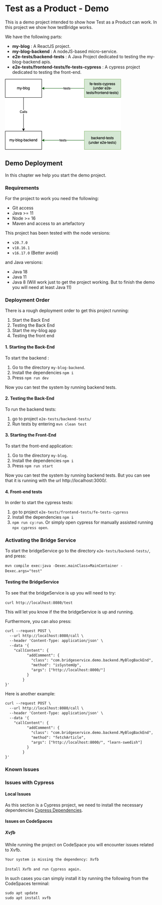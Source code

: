 # Test as a Product - Demo
This is a demo project intended to show how Test as a Product can work. In this project we show how testBridge works.

We have the following parts:
* **my-blog** : A ReactJS project.
* **my-blog-backend** : A nodeJS-based micro-service.
* **e2e-tests/backend-tests** : A Java Project dedicated to testing the my-blog-backend apis.
* **e2e-tests/frontend-tests/fe-tests-cypress** : A cypress project dedicated to testing the front-end.

![System Design](./diagrams/system-System.drawio.png)

## Demo Deployment
In this chapter we help you start the demo project.

### Requirements
For the project to work you need the following:
* Git access
* Java >= 11
* Node >= 16
* Maven and access to an artefactory


This project has been tested with the node versions:
* `v20.7.0`
* `v18.16.1`
* `v16.17.0` (Better avoid)

and Java versions:
* Java 18
* Java 11
* Java 8 (Will work just to get the project working. But to finish the demo you will need at least Java 11)


### Deployment Order
There is a rough deployment order to get this project running:
1. Start the Back End
2. Testing the Back End
3. Start the my-blog app
4. Testing the front end

#### 1. Starting the Back-End
To start the backend :
1. Go to the directory `my-blog-backend`.
2. Install the dependencies `npm i`
3. Press `npm run dev`

Now you can test the system by running backend tests.

#### 2. Testing the Back-End
To run the backend tests:
1. go to project `e2e-tests/backend-tests/`
2. Run tests by entering `mvn clean test`

#### 3. Starting the Front-End
To start the front-end application:
1. Go to the directory `my-blog`.
2. Install the dependencies `npm i`
3. Press `npm run start`

Now you can test the system by running backend tests. But you can see that it is running with the url http://localhost:3000/.

#### 4. Front-end tests
In order to start the cypress tests:
1. go to project `e2e-tests/frontend-tests/fe-tests-cypress`
2. Install the dependencies `npm i`
3. `npm run cy:run`. Or simply open cypress for manually assisted running `npx cypress open`.

### Activating the Bridge Service
To start the bridgeService go to the directory `e2e-tests/backend-tests/`, and press:

```mvn compile exec:java -Dexec.mainClass=MainContainer -Dexec.args="test"```

#### Testing the BridgeService
To see that the bridgeService is up you will need to try:

```curl http://localhost:8080/test```

This will let you know if the the bridgeService is up and running. 


Furthermore, you can also press:

```
curl --request POST \
  --url http://localhost:8080/call \
  --header 'Content-Type: application/json' \
  --data '{
	"callContent": {
          "addComment": {
            "class": "com.bridgeservice.demo.backend.MyBlogBackEnd", 
            "method": "isSystemUp", 
            "args": ["http://localhost:8000/"]
          }
        }
}'
```

Here is another example:

```
curl --request POST \
  --url http://localhost:8080/call \
  --header 'Content-Type: application/json' \
  --data '{
	"callContent": {
          "addComment": {
            "class": "com.bridgeservice.demo.backend.MyBlogBackEnd", 
            "method": "fetchArticle", 
            "args": ["http://localhost:8000/", "learn-swedish"]
          }
        }
}'
```

### Known Issues

### Issues with Cypress
#### Local Issues
As this section is a Cypress project, we need to install the necessary dependencies [Cypress Dependencies](https://on.cypress.io/required-dependencies).

#### Issues on CodeSpaces

##### Xvfb
While running the project on CodeSpace you will encounter issues related to Xvfb.

```Shell
Your system is missing the dependency: Xvfb

Install Xvfb and run Cypress again.
```

In such cases you can simply install it by running the following from the CodeSpaces terminal:

```Shell
sudo apt update
sudo apt install xvfb

```
